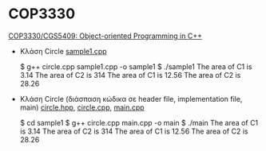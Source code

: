 # COP3330

[COP3330/CGS5409: Object-oriented Programming in C++](http://www.cs.fsu.edu/~xyuan/cop3330/)

* Κλάση Circle [sample1.cpp](./sample1.cpp)

    $ g++ circle.cpp sample1.cpp -o sample1
    $ ./sample1
    The area of C1 is 3.14
    The area of C2 is 314
    The area of C1 is 12.56
    The area of C2 is 28.26

* Κλάση Circle (διάσπαση κώδικα σε header file, implementation file, main) [circle.hpp](./sample1/circle.hpp), [circle.cpp](./sample1/circle.cpp), [main.cpp](./sample1/main.cpp)

    $ cd sample1
    $ g++ circle.cpp main.cpp -o main
    $ ./main
    The area of C1 is 3.14
    The area of C2 is 314
    The area of C1 is 12.56
    The area of C2 is 28.26

